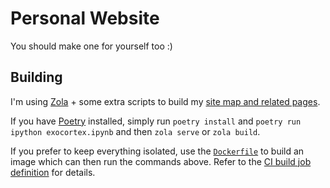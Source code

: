 # Personal Website

You should make one for yourself too :)

## Building

I'm using [Zola](https://www.getzola.org/) + some extra scripts to build my
[site map and related pages](https://baczek.me/map).

If you have [Poetry](https://python-poetry.org/) installed, simply run `poetry
install` and `poetry run ipython exocortex.ipynb` and then `zola serve` or
`zola build`.

If you prefer to keep everything isolated, use the [`Dockerfile`](./Dockerfile)
to build an image which can then run the commands above. Refer to the [CI build
job definition](./.github/workflows/zola.yml) for details.
